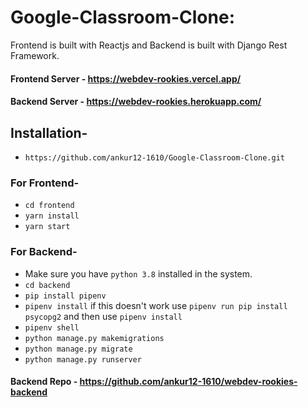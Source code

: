 # Google-Classroom-Clone:
Frontend is built with Reactjs and Backend is built with Django Rest Framework.
#### Frontend Server - https://webdev-rookies.vercel.app/
#### Backend Server - https://webdev-rookies.herokuapp.com/
## Installation-
- `https://github.com/ankur12-1610/Google-Classroom-Clone.git`
### For Frontend-
- `cd frontend`
- `yarn install`
- `yarn start`
### For Backend-
- Make sure you have `python 3.8` installed in the system.
- `cd backend`
- `pip install pipenv`
- `pipenv install` if this doesn't work use `pipenv run pip install psycopg2` and then use `pipenv install`
- `pipenv shell` 
- `python manage.py makemigrations`
- `python manage.py migrate`
- `python manage.py runserver`

#### Backend Repo - https://github.com/ankur12-1610/webdev-rookies-backend
